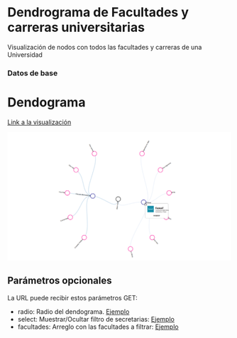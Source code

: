 # Dendrograma de Facultades y carreras universitarias

Visualización de nodos con todos las facultades y carreras de una Universidad

### Datos de base


# Dendograma

[Link a la visualización](https://avdata99.github.io/dendrograma-universidad/index.html)

![Viz](images/screen.png)

## Parámetros opcionales

La URL puede recibir estos parámetros GET:

* radio: Radio del dendograma. [Ejemplo](https://avdata99.github.io/dendrograma-universidad/index.html?radio=500)
* select: Muestrar/Ocultar filtro de secretarias: [Ejemplo](https://avdata99.github.io/dendrograma-universidad/index.html?select=1)
* facultades: Arreglo con las facultades a filtrar: [Ejemplo](https://avdata99.github.io/dendrograma-universidad/index.html?facultades=["FAMAF"])
